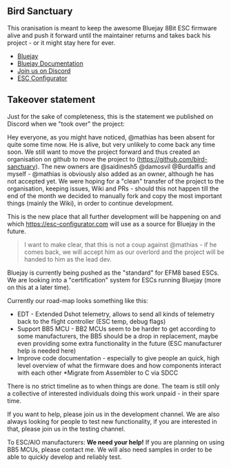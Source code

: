 ## Bird Sanctuary

This oranisation is meant to keep the awesome Bluejay 8Bit ESC firmware alive and push it forward until the maintainer returns and takes back his project - or it might stay here for ever.

* [Bluejay](https://github.com/bird-sanctuary/bluejay)
* [Bluejay Documentation](https://github.com/bird-sanctuary/bluejay-documentation)
* [Join us on Discord](https://discord.gg/yWvVWdyDce)
* [ESC Configurator](https://esc-configurator.com)


## Takeover statement
Just for the sake of completeness, this is the statement we published on Discord when we "took over" the project:

Hey everyone,
as you might have noticed, @mathias has been absent for quite some time now. He is alive, but very unlikely to come back any time soon. We still want to move the project forward and thus created an organisation on github to move the project to (https://github.com/bird-sanctuary). The new owners are @saidinesh5 @damosvil @Burdalfis and myself - @mathias is obviously also added as an owner, although he has not accepted yet. We were hoping for a "clean" transfer of the project to the organisation, keeping issues, Wiki and PRs - should this not happen till the end of the month we decided to manually fork and copy the most important things (mainly the Wiki), in order to continue development.

This is the new place that all further development will be happening on and which https://esc-configurator.com will use as a source for Bluejay in the future.

> I want to make clear, that this is not a coup against @mathias - if he comes back, we will accept him as our overlord and the project will be handed to him as the lead dev.

Bluejay is currently being pushed as the "standard" for EFM8 based ESCs. We are looking into a "certification" system for ESCs running Bluejay (more on this at a later time).

Currently our road-map looks something like this:

* EDT - Extended Dshot telemetry, allows to send all kinds of telemetry back to the flight controller (ESC temp, debug flags)
* Support BB5 MCU - BB2 MCUs seem to be harder to get according to some manufacturers, the BB5 should be a drop in replacement, maybe even providing some extra functionality in the future (ESC manufacturer help is needed here)
* Improve code documentation - especially to give people an quick, high level overview of what the firmware does and how components interact with each other
*Migrate from Assembler to C via SDCC

There is no strict timeline as to when things are done. The team is still only a collective of interested individuals doing this work unpaid - in their spare time.

If you want to help, please join us in the development channel. We are also always looking for people to test new functionality, if you are interested in that, please join us in the testing channel.

To ESC/AIO manufacturers: **We need your help!** If you are planning on using BB5 MCUs, please contact me. We will also need samples in order to be able to quickly develop and reliably test.

<!--

**Here are some ideas to get you started:**

🙋‍♀️ A short introduction - what is your organization all about?
🌈 Contribution guidelines - how can the community get involved?
👩‍💻 Useful resources - where can the community find your docs? Is there anything else the community should know?
🍿 Fun facts - what does your team eat for breakfast?
🧙 Remember, you can do mighty things with the power of [Markdown](https://docs.github.com/github/writing-on-github/getting-started-with-writing-and-formatting-on-github/basic-writing-and-formatting-syntax)
-->
